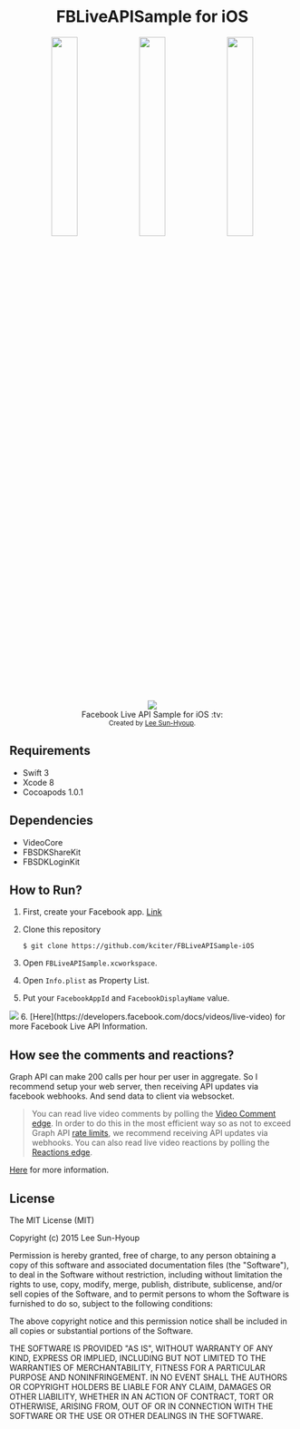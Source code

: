 <h1 align="center">FBLiveAPISample for iOS</h1>

<div align="center">
<img src="https://github.com/kciter/FBLiveAPISample-iOS/blob/master/Images/preview3.jpeg?raw=true" width='30%'>
<img src="https://github.com/kciter/FBLiveAPISample-iOS/blob/master/Images/preview2.jpeg?raw=true" width='30%'>
<img src="https://github.com/kciter/FBLiveAPISample-iOS/blob/master/Images/preview1.jpeg?raw=true" width='30%'>
</div>

<div align="center">
<a href="https://travis-ci.org/kciter/FBLiveAPISample-iOS"><img src="https://travis-ci.org/kciter/FBLiveAPISample-iOS.svg?branch=master"></a>
</div>

<div align="center">
  Facebook Live API Sample for iOS :tv:<br>
</div>
<div align="center">
  <sub>Created by <a href="https://github.com/kciter">Lee Sun-Hyoup</a>.</sub>
</div>

## Requirements
* Swift 3
* Xcode 8
* Cocoapods 1.0.1

## Dependencies
* VideoCore
* FBSDKShareKit
* FBSDKLoginKit

## How to Run?
1. First, create your Facebook app. [Link](https://developers.facebook.com/)
2. Clone this repository

    ```
    $ git clone https://github.com/kciter/FBLiveAPISample-iOS
    ```
3. Open `FBLiveAPISample.xcworkspace`.
4. Open `Info.plist` as Property List.
5. Put your `FacebookAppId` and `FacebookDisplayName` value.
  <img src='https://github.com/kciter/FBLiveAPISample-iOS/blob/master/Images/info.png?raw=true'>
6. [Here](https://developers.facebook.com/docs/videos/live-video) for more Facebook Live API Information.
  
## How see the comments and reactions?
Graph API can make 200 calls per hour per user in aggregate. So I recommend setup your web server, then receiving API updates via facebook webhooks. And send data to client via websocket.

> You can read live video comments by polling the [Video Comment edge](https://developers.facebook.com/docs/graph-api/reference/video/comments/). In order to do this in the most efficient way so as not to exceed Graph API [rate limits](https://developers.facebook.com/docs/graph-api/advanced/rate-limiting), we recommend receiving API updates via webhooks. You can also read live video reactions by polling the [Reactions edge](https://developers.facebook.com/docs/graph-api/reference/live-video/reactions/).

[Here](https://developers.facebook.com/docs/videos/live-video/production-broadcasts#comments) for more information.

## License
The MIT License (MIT)

Copyright (c) 2015 Lee Sun-Hyoup

Permission is hereby granted, free of charge, to any person obtaining a copy
of this software and associated documentation files (the "Software"), to deal
in the Software without restriction, including without limitation the rights
to use, copy, modify, merge, publish, distribute, sublicense, and/or sell
copies of the Software, and to permit persons to whom the Software is
furnished to do so, subject to the following conditions:

The above copyright notice and this permission notice shall be included in all
copies or substantial portions of the Software.

THE SOFTWARE IS PROVIDED "AS IS", WITHOUT WARRANTY OF ANY KIND, EXPRESS OR
IMPLIED, INCLUDING BUT NOT LIMITED TO THE WARRANTIES OF MERCHANTABILITY,
FITNESS FOR A PARTICULAR PURPOSE AND NONINFRINGEMENT. IN NO EVENT SHALL THE
AUTHORS OR COPYRIGHT HOLDERS BE LIABLE FOR ANY CLAIM, DAMAGES OR OTHER
LIABILITY, WHETHER IN AN ACTION OF CONTRACT, TORT OR OTHERWISE, ARISING FROM,
OUT OF OR IN CONNECTION WITH THE SOFTWARE OR THE USE OR OTHER DEALINGS IN THE
SOFTWARE.
